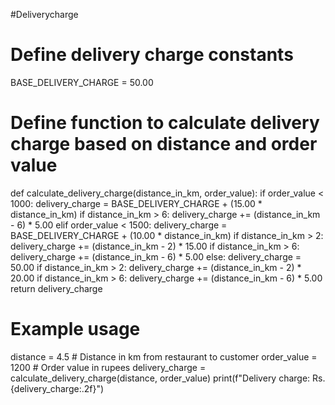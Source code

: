 #Deliverycharge
# Define delivery charge constants
BASE_DELIVERY_CHARGE = 50.00

# Define function to calculate delivery charge based on distance and order value
def calculate_delivery_charge(distance_in_km, order_value):
    if order_value < 1000:
        delivery_charge = BASE_DELIVERY_CHARGE + (15.00 * distance_in_km)
        if distance_in_km > 6:
            delivery_charge += (distance_in_km - 6) * 5.00
    elif order_value < 1500:
        delivery_charge = BASE_DELIVERY_CHARGE + (10.00 * distance_in_km)
        if distance_in_km > 2:
            delivery_charge += (distance_in_km - 2) * 15.00
        if distance_in_km > 6:
            delivery_charge += (distance_in_km - 6) * 5.00
    else:
        delivery_charge = 50.00
        if distance_in_km > 2:
            delivery_charge += (distance_in_km - 2) * 20.00
        if distance_in_km > 6:
            delivery_charge += (distance_in_km - 6) * 5.00
    return delivery_charge

# Example usage
distance = 4.5 # Distance in km from restaurant to customer
order_value = 1200 # Order value in rupees
delivery_charge = calculate_delivery_charge(distance, order_value)
print(f"Delivery charge: Rs. {delivery_charge:.2f}")
